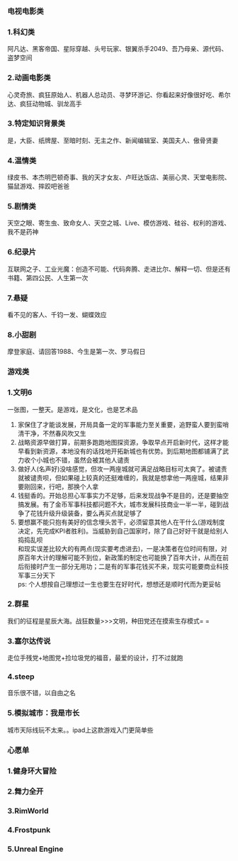 ### 电视电影类
### 1.科幻类
阿凡达、黑客帝国、星际穿越、头号玩家、银翼杀手2049、吾乃母亲、源代码、盗梦空间
### 2.动画电影类
心灵奇旅、疯狂原始人、机器人总动员、寻梦环游记、你看起来好像很好吃、希尔达、疯狂动物城、驯龙高手
### 3.特定知识背景类
是，大臣、纸牌屋、至暗时刻、无主之作、新闻编辑室、美国夫人、傲骨贤妻
### 4.温情类
绿皮书、本杰明巴顿奇事、我的天才女友、卢旺达饭店、美丽心灵、天堂电影院、猫鼠游戏、摔跤吧爸爸
### 5.剧情类
天空之眼、寄生虫、致命女人、天空之城、Live、模仿游戏、硅谷、权利的游戏、我不是药神
### 6.纪录片
互联网之子、工业光魔：创造不可能、代码奔腾、走进比尔、解释一切、但是还有书籍、第四公民、人生第一次
### 7.悬疑
看不见的客人、千钧一发、蝴蝶效应
### 8.小甜剧
摩登家庭、请回答1988、今生是第一次、罗马假日
  
  
### 游戏类
### 1.文明6
一张图，一整天。是游戏，是文化，也是艺术品  
1. 家保住了才能谈发展，开局具备一定的军事能力至关重要，追野蛮人要到蛮哨清干净，不然春风吹又生   
2. 战略资源早做打算，前期多跑跑地图探资源，争取早点开启新时代，这样才能早看到新资源，本地没有的话找地开拓新城也有优势。到后期地图都铺满了武力收个小城也不错，虽然会被其他人谴责    
3. 做好人(名声好)没啥感觉，但攻一两座城就可满足战略目标可太爽了。被谴责就被谴责呗，但如果碰上较真的还挺难缠的，我就是想拿他一两座城，结果非要刚回来，行吧，那换个人拿  
4. 钱挺香的。开始总担心军事实力不足够，后来发现战争不是目的，还是要抽空搞发展。有了金币军事科技都问题不大，城市发展科技商业一半一半，碰到战争了花钱升级升级装备，要么再买点就足够了    
5. 要想赢不能只抱有美好的信念埋头苦干，必须留意其他人在干什么(游戏制度决定，先完成KPI者胜利)。当威胁到自己国家时，除了自己好好干就是给别人捣捣乱呗    
和现实误差比较大的有两点(现实要考虑进去)，一是决策者在位时间有限，对原百年大计的理解可能不到位，新政策的制定也可能换了百年大计，从而在前后衔接时产生一部分无用功；二是有的军事花钱买不来，现实可能要商业科技军事三分天下  
ps: 个人想按自己理想过一生也要生在好时代，想想还是顺时代而为更妥帖   
### 2.群星
我们的征程是星辰大海。战狂数量>>>文明，种田党还在摸索生存模式= =
### 3.塞尔达传说
走位手残党+地图党+捡垃圾党的福音，最爱的设计，打不过就跑
### 4.steep
音乐很不错，以自由之名
### 5.模拟城市：我是市长
城市天际线玩不太来。。ipad上这款游戏入门更简单些

### 心愿单
### 1.健身环大冒险
### 2.舞力全开
### 3.RimWorld
### 4.Frostpunk
### 5.Unreal Engine

